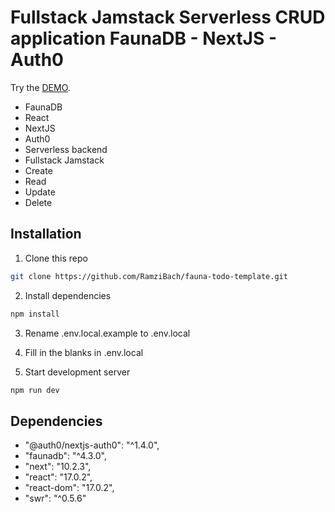 # Fullstack Jamstack Serverless CRUD application FaunaDB - NextJS - Auth0

Try the [DEMO](https://fauna-todo-template.vercel.app/).

- FaunaDB
- React
- NextJS
- Auth0
- Serverless backend
- Fullstack Jamstack
- Create
- Read
- Update
- Delete

## Installation

1. Clone this repo

```bash
git clone https://github.com/RamziBach/fauna-todo-template.git
```

2. Install dependencies

```bash
npm install
```

3. Rename .env.local.example to .env.local
   <br />

4. Fill in the blanks in .env.local
   <br />

5. Start development server

```bash
npm run dev
```

## Dependencies

- "@auth0/nextjs-auth0": "^1.4.0",
- "faunadb": "^4.3.0",
- "next": "10.2.3",
- "react": "17.0.2",
- "react-dom": "17.0.2",
- "swr": "^0.5.6"
